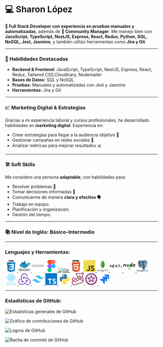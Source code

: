 # 💻 Sharon López

**🚀 Full Stack Developer con experiencia en pruebas manuales y automatizadas**, además de **🎯 Community Manager**. Me manejo bien con **JavaScript, TypeScript, NestJS, Express, React, Redux, Python, SQL, NoSQL, Jest, Jasmine**, y también utilizo herramientas como **Jira y Git**.

---

### 🌟 Habilidades Destacadas

- **Backend & Frontend:** JavaScript, TypeScript, NestJS, Express, React, Redux, Tailwind CSS,Cloudinary, Nodemailer
- **Bases de Datos:** SQL y NoSQL
- **Pruebas:** Manuales y automatizadas con Jest y Jasmine
- **Herramientas:** Jira y Git

---

### 📈 Marketing Digital & Estrategias

Gracias a mi experiencia laboral y cursos profesionales, he desarrollado habilidades en **marketing digital**. Experiencia en:
- Crear estrategias para llegar a la audiencia objetivo 🎯
- Gestionar campañas en redes sociales 📱
- Analizar métricas para mejorar resultados 📊

---

### 🛠️ Soft Skills

Me considero una persona **adaptable**, con habilidades para:
- Resolver problemas 🔧
- Tomar decisiones informadas 🤔
- Comunicarme de manera **clara y efectiva** 🗣️
- Trabajo en equipo.
- Planificación y organización.
- Gestión del tiempo.

---

### 📚 **Nivel de Inglés:** Básico-Intermedio

---

<h3 align="left">Lenguajes y Herramientas:</h3>

<p align="left">
  <a href="https://developer.mozilla.org/en-US/docs/Web/CSS" target="_blank" rel="noreferrer">
    <img src="https://raw.githubusercontent.com/devicons/devicon/master/icons/css3/css3-original-wordmark.svg" alt="CSS3" width="40" height="40"/>
  </a>
  <a href="https://www.docker.com/" target="_blank" rel="noreferrer">
    <img src="https://raw.githubusercontent.com/devicons/devicon/master/icons/docker/docker-original-wordmark.svg" alt="Docker" width="40" height="40"/>
  </a>
  <a href="https://expressjs.com/" target="_blank" rel="noreferrer">
    <img src="https://raw.githubusercontent.com/devicons/devicon/master/icons/express/express-original-wordmark.svg" alt="Express" width="40" height="40"/>
  </a>
  <a href="https://www.figma.com/" target="_blank" rel="noreferrer">
    <img src="https://raw.githubusercontent.com/devicons/devicon/master/icons/figma/figma-original.svg" alt="Figma" width="40" height="40"/>
  </a>
  <a href="https://git-scm.com/" target="_blank" rel="noreferrer">
    <img src="https://www.vectorlogo.zone/logos/git-scm/git-scm-icon.svg" alt="Git" width="40" height="40"/>
  </a>
  <a href="https://developer.mozilla.org/en-US/docs/Web/HTML" target="_blank" rel="noreferrer">
    <img src="https://raw.githubusercontent.com/devicons/devicon/master/icons/html5/html5-original-wordmark.svg" alt="HTML5" width="40" height="40"/>
  </a>
  <a href="https://www.javascript.com/" target="_blank" rel="noreferrer">
    <img src="https://raw.githubusercontent.com/devicons/devicon/master/icons/javascript/javascript-original.svg" alt="JavaScript" width="40" height="40"/>
  </a>
  <a href="https://www.mongodb.com/" target="_blank" rel="noreferrer">
    <img src="https://raw.githubusercontent.com/devicons/devicon/master/icons/mongodb/mongodb-original-wordmark.svg" alt="MongoDB" width="40" height="40"/>
  </a>
  <a href="https://nextjs.org/" target="_blank" rel="noreferrer">
    <img src="https://raw.githubusercontent.com/devicons/devicon/master/icons/nextjs/nextjs-original-wordmark.svg" alt="Next.js" width="40" height="40"/>
  </a>
  <a href="https://nodejs.org/" target="_blank" rel="noreferrer">
    <img src="https://raw.githubusercontent.com/devicons/devicon/master/icons/nodejs/nodejs-original-wordmark.svg" alt="Node.js" width="40" height="40"/>
  </a>
  <a href="https://www.postgresql.org/" target="_blank" rel="noreferrer">
    <img src="https://raw.githubusercontent.com/devicons/devicon/master/icons/postgresql/postgresql-original-wordmark.svg" alt="PostgreSQL" width="40" height="40"/>
  </a>
  <a href="https://reactjs.org/" target="_blank" rel="noreferrer">
    <img src="https://raw.githubusercontent.com/devicons/devicon/master/icons/react/react-original-wordmark.svg" alt="React" width="40" height="40"/>
  </a>
  <a href="https://redux.js.org/" target="_blank" rel="noreferrer">
    <img src="https://raw.githubusercontent.com/devicons/devicon/master/icons/redux/redux-original.svg" alt="Redux" width="40" height="40"/>
  </a>
  <a href="https://tailwindcss.com/" target="_blank" rel="noreferrer">
    <img src="https://raw.githubusercontent.com/devicons/devicon/master/icons/tailwindcss/tailwindcss-plain.svg" alt="Tailwind CSS" width="40" height="40"/>
  </a>
  <a href="https://www.typescriptlang.org/" target="_blank" rel="noreferrer">
    <img src="https://raw.githubusercontent.com/devicons/devicon/master/icons/typescript/typescript-original.svg" alt="TypeScript" width="40" height="40"/>
  </a>
  <a href="https://www.python.org/" target="_blank" rel="noreferrer">
    <img src="https://raw.githubusercontent.com/devicons/devicon/master/icons/python/python-original.svg" alt="Python" width="40" height="40"/>
  </a>
  <a href="https://jestjs.io/" target="_blank" rel="noreferrer">
    <img src="https://raw.githubusercontent.com/devicons/devicon/master/icons/jest/jest-plain.svg" alt="Jest" width="40" height="40"/>
  </a>
  <a href="https://jasmine.github.io/" target="_blank" rel="noreferrer">
    <img src="https://raw.githubusercontent.com/devicons/devicon/master/icons/jasmine/jasmine-plain.svg" alt="Jasmine" width="40" height="40"/>
  </a>
  <a href="https://www.atlassian.com/software/jira" target="_blank" rel="noreferrer">
    <img src="https://raw.githubusercontent.com/devicons/devicon/master/icons/jira/jira-original.svg" alt="Jira" width="40" height="40"/>
  </a>
</p>

---

<h3 align="left">Estadísticas de GitHub:</h3>

<p align="left">
  <img src="https://github-readme-stats.vercel.app/api?username=sharonesaa&show_icons=true&theme=radical" alt="Estadísticas generales de GitHub"/>
</p>

<p align="left">
  <img src="https://github-readme-activity-graph.vercel.app/graph?username=sharonesaa&theme=radical" alt="Gráfico de contribuciones de GitHub"/>
</p>

<p align="left">
  <img src="https://github-profile-trophy.vercel.app/?username=sharonesaa&theme=radical&no-frame=true" alt="Logros de GitHub"/>
</p>

<p align="left">
  <img src="https://github-readme-streak-stats.herokuapp.com/?user=sharonesaa&theme=radical" alt="Racha de commits de GitHub"/>
</p>


